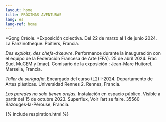 ```yaml
---
layout: home
title: PRÓXIMAS AVENTURAS
lang: es
lang-ref: home
---
```


*Gong Créole. *Exposición colectiva. Del 22 de marzo al 1 de junio 2024. La Fanzinothèque. Poitiers, Francia.

*Des exploits, des chefs-d’œuvre*. Performance durante la inauguración con el equipo de la Federación Francesa de Arte (FFA). 25 de abril 2024. Frac Sud, MuCEM y \[mac]. Comisario de la exposición : Jean-Marc Huitorel. Marsella, Francia.

*Taller de serigrafía*. Encargado del curso (L2) I-2024. Departamento de Artes plásticas. Universidad Rennes 2. Rennes, Francia.

*Las paredes no solo tienen orejas.* Instalación en espacio público. Visible a partir del 15 de octubre 2023. Superflux, Voir l’art se faire. 35560 Bazouges-la-Pérouse, Francia.

{% include respiration.html %}
